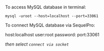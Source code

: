 To access MySQL database in terminal:

```
mysql -uroot --host=localhost --port=33061
```

To connect MySQL database via SequelPro:

host:localhost
user:root
password:
port:33061

_then select `connect via socket`_
